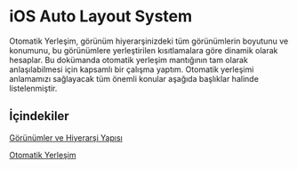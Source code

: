 # iOS Auto Layout System

Otomatik Yerleşim, görünüm hiyerarşinizdeki tüm görünümlerin boyutunu ve konumunu, bu görünümlere yerleştirilen kısıtlamalara göre dinamik olarak hesaplar. Bu dokümanda otomatik yerleşim mantığının tam olarak anlaşılabilmesi için kapsamlı bir çalışma yaptım. Otomatik yerleşimi anlamamızı sağlayacak tüm önemli konular aşağıda başlıklar halinde listelenmiştir. 

## İçindekiler

[Görünümler ve Hiyerarşi Yapısı](AutoLayout/md/views-and-hierarchy.md)

[Otomatik Yerleşim](AutoLayout/md/auto-layout.md)




